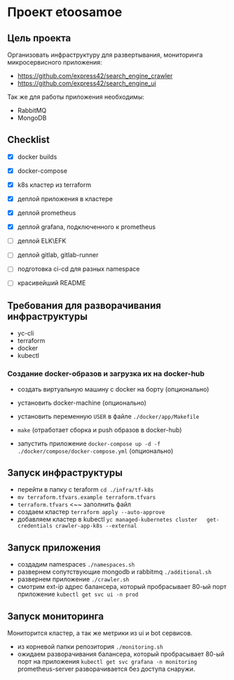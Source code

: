 # Проект etoosamoe

## Цель проекта

Организовать инфраструктуру для развертывания, мониторинга микросервисного приложения:  
 - https://github.com/express42/search_engine_crawler
 - https://github.com/express42/search_engine_ui

Так же для работы приложения необходимы:  
- RabbitMQ
- MongoDB

## Checklist

 - [x] docker builds  
 - [x] docker-compose  
 - [x] k8s кластер из terraform  
 - [x] деплой приложения в кластере    
 - [x] деплой prometheus
 - [x] деплой grafana, подключенного к prometheus
 - [ ] деплой ELK\EFK  
 - [ ] деплой gitlab, gitlab-runner  
 - [ ] подготовка ci-cd для разных namespace  
 - [ ] красивейший README  


## Требования для разворачивания инфраструктуры
 
 - yc-cli
 - terraform
 - docker
 - kubectl

### Создание docker-образов и загрузка их на docker-hub

 - создать виртуальную машину с docker на борту (опционально)
 - установить docker-machine (опционально)
 - установить переменную ``USER`` в файле ``./docker/app/Makefile``
 - ``make`` (отработает сборка и push образов в docker-hub)
 
 - запустить приложение ``docker-compose up -d -f ./docker/compose/docker-compose.yml``  (опционально)


## Запуск инфраструктуры

 - перейти в папку с teraform ``cd ./infra/tf-k8s``  
 - ``mv terraform.tfvars.example terraform.tfvars``  
 - ``terraform.tfvars`` <~~ заполнить файл  
 - создаем кластер ``terraform apply --auto-approve``  
 - добавляем кластер в kubectl ``yc managed-kubernetes cluster   get-credentials crawler-app-k8s --external``  
  
## Запуск приложения

 - создадим namespaces ``./namespaces.sh``  
 - развернем сопутствующие mongodb и rabbitmq ``./additional.sh``  
 - развернем приложение ``./crawler.sh``
 - смотрим ext-ip адрес балансера, который пробрасывает 80-ый порт приложение ``kubectl get svc ui -n prod``  

## Запуск мониторинга

Мониторится кластер, а так же метрики из ui и bot сервисов.  

 - из корневой папки репозитория ``./monitoring.sh``  
 - ожидаем разворачивания балансера, который пробрасывает 80-ый порт на приложения ``kubectl get svc grafana -n monitoring``  
  prometheus-server разворачивается без доступа снаружи.